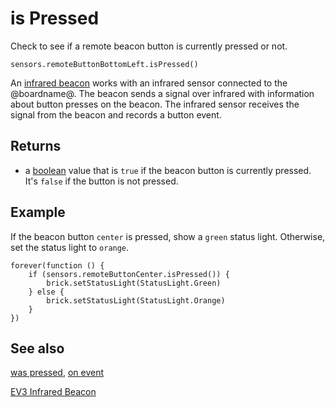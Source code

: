 # is Pressed

Check to see if a remote beacon button is currently pressed or not.

```sig
sensors.remoteButtonBottomLeft.isPressed()
```

An [infrared beacon][lego beacon] works with an infrared sensor connected to the @boardname@. The beacon sends a signal over infrared with information about button presses on the beacon. The infrared sensor receives the signal from the beacon and records a button event.


## Returns

* a [boolean](/types/boolean) value that is `true` if the beacon button is currently pressed. It's `false` if the button is not pressed.

## Example

If the beacon button ``center`` is pressed, show a `green` status light. Otherwise, set the status light to `orange`.

```blocks
forever(function () {
    if (sensors.remoteButtonCenter.isPressed()) {
        brick.setStatusLight(StatusLight.Green)
    } else {
        brick.setStatusLight(StatusLight.Orange)
    }
})
```

## See also

[was pressed](/reference/sensors/beacon/was-pressed), [on event](/reference/sensors/beacon/on-event)

[EV3 Infrared Beacon][lego beacon]

[lego beacon]: https://education.lego.com/en-us/products/ev3-infrared-beacon/45508